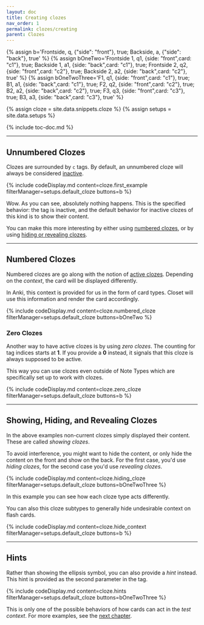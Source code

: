 ```yaml
---
layout: doc
title: Creating clozes
nav_order: 1
permalink: clozes/creating
parent: Clozes
---
```


{% assign b='Frontside, q, {"side": "front"}, true; Backside, a, {"side": "back"}, true' %}
{% assign bOneTwo='Frontside 1, q1, {side: "front",card: "c1"}, true; Backside 1, a1, {side: "back",card: "c1"}, true; Frontside 2, q2, {side: "front",card: "c2"}, true; Backside 2, a2, {side: "back",card: "c2"}, true' %}
{% assign bOneTwoThree='F1, q1, {side: "front",card: "c1"}, true; B1, a1, {side: "back",card: "c1"}, true; F2, q2, {side: "front",card: "c2"}, true; B2, a2, {side: "back",card: "c2"}, true; F3, q3, {side: "front",card: "c3"}, true; B3, a3, {side: "back",card: "c3"}, true' %}

{% assign cloze = site.data.snippets.cloze %}
{% assign setups = site.data.setups %}

{% include toc-doc.md %}

---
## Unnumbered Clozes

Clozes are surrounded by `c` tags.
By default, an unnumbered cloze will always be considered [inactive](/clozes#active-and-inactive-clozes).

{% include codeDisplay.md content=cloze.first_example filterManager=setups.default_cloze buttons=b %}

Wow. As you can see, absolutely nothing happens.
This is the specified behavior: the tag is inactive, and the default behavior for inactive clozes of this kind is to show their content.

You can make this more interesting by either using [numbered clozes](#numbered-clozes), or by using [hiding or revealing clozes](#showing-hiding-and-revealing-clozes).

---
## Numbered Clozes

Numbered clozes are go along with the notion of [active clozes](/clozes#active-and-inactive-clozes).
Depending on the _context_, the card will be displayed differently.

In Anki, this context is provided for us in the form of card types.
Closet will use this information and render the card accordingly.

{% include codeDisplay.md content=cloze.numbered_cloze filterManager=setups.default_cloze buttons=bOneTwo %}

### Zero Clozes

Another way to have active clozes is by using _zero clozes_.
The counting for tag indices starts at __1__.
If you provide a __0__ instead, it signals that this cloze is always supposed to be active.

This way you can use clozes even outside of Note Types which are specifically set up to work with clozes.

{% include codeDisplay.md content=cloze.zero_cloze filterManager=setups.default_cloze buttons=b %}

---
## Showing, Hiding, and Revealing Clozes

In the above examples non-current clozes simply displayed their content.
These are called _showing clozes_.

To avoid interference, you might want to hide the content, or only hide the content on the front and show on the back.
For the first case, you'd use _hiding clozes_, for the second case you'd use _revealing clozes_.

{% include codeDisplay.md content=cloze.hiding_cloze filterManager=setups.default_cloze buttons=bOneTwoThree %}

In this example you can see how each cloze type acts differently.

You can also this cloze subtypes to generally hide undesirable context on flash cards.

{% include codeDisplay.md content=cloze.hide_context filterManager=setups.default_cloze buttons=b %}

---
## Hints

Rather than showing the ellipsis symbol, you can also provide a _hint_ instead.
This hint is provided as the second parameter in the tag.

{% include codeDisplay.md content=cloze.hints filterManager=setups.default_cloze buttons=bOneTwoThree %}

This is only one of the possible behaviors of how cards can act in the _test context_.
For more examples, see the [next chapter](/clozes/blanking-obscuring).
